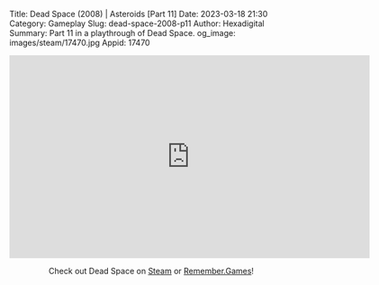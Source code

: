 Title: Dead Space (2008) | Asteroids [Part 11]
Date: 2023-03-18 21:30
Category: Gameplay
Slug: dead-space-2008-p11
Author: Hexadigital
Summary: Part 11 in a playthrough of Dead Space.
og_image: images/steam/17470.jpg
Appid: 17470

<center><iframe src="https://www.youtube.com/embed/IsK76d21rKs?feature=oembed" allow="accelerometer; autoplay; encrypted-media; gyroscope; picture-in-picture" width="640" height="360" frameborder="0"></iframe>

Check out Dead Space on [Steam](https://store.steampowered.com/app/17470/?curator_clanid=34633900) or [Remember.Games](https://remember.games/game/815/dead-space/)!</center>

